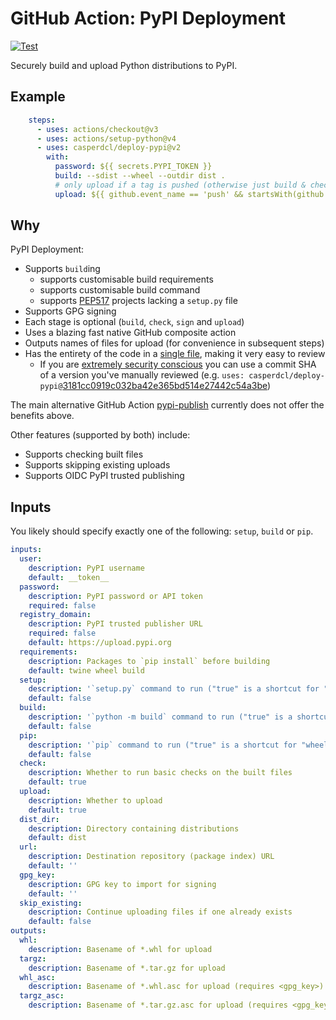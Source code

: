 GitHub Action: PyPI Deployment
==============================

[![Test](https://github.com/casperdcl/deploy-pypi/actions/workflows/test.yml/badge.svg)](https://github.com/casperdcl/deploy-pypi/actions/workflows/test.yml)

Securely build and upload Python distributions to PyPI.

## Example

```yaml
    steps:
      - uses: actions/checkout@v3
      - uses: actions/setup-python@v4
      - uses: casperdcl/deploy-pypi@v2
        with:
          password: ${{ secrets.PYPI_TOKEN }}
          build: --sdist --wheel --outdir dist .
          # only upload if a tag is pushed (otherwise just build & check)
          upload: ${{ github.event_name == 'push' && startsWith(github.event.ref, 'refs/tags') }}
```

## Why

PyPI Deployment:

- Supports `build`ing
  + supports customisable build requirements
  + supports customisable build command
  + supports [PEP517](https://www.python.org/dev/peps/pep-0517) projects lacking a `setup.py` file
- Supports GPG signing
- Each stage is optional (`build`, `check`, `sign` and `upload`)
- Uses a blazing fast native GitHub composite action
- Outputs names of files for upload (for convenience in subsequent steps)
- Has the entirety of the code in a [single file](https://github.com/casperdcl/deploy-pypi/blob/master/action.yml), making it very easy to review
  + If you are [extremely security conscious](https://github.com/casperdcl/deploy-pypi/issues/6#issuecomment-721954322) you can use a commit SHA of a version you've manually reviewed (e.g. `uses: casperdcl/deploy-pypi@`[3181cc0919c032ba42e365bd514e27442c54a3be](https://github.com/casperdcl/deploy-pypi/commit/3181cc0919c032ba42e365bd514e27442c54a3be))

The main alternative GitHub Action
[pypi-publish](https://github.com/marketplace/actions/pypi-publish)
currently does not offer the benefits above.

Other features (supported by both) include:

- Supports checking built files
- Supports skipping existing uploads
- Supports OIDC PyPI trusted publishing

## Inputs

You likely should specify exactly one of the following: `setup`, `build` or `pip`.

```yaml
inputs:
  user:
    description: PyPI username
    default: __token__
  password:
    description: PyPI password or API token
    required: false
  registry_domain:
    description: PyPI trusted publisher URL
    required: false
    default: https://upload.pypi.org
  requirements:
    description: Packages to `pip install` before building
    default: twine wheel build
  setup:
    description: '`setup.py` command to run ("true" is a shortcut for "clean sdist -d <dist_dir> bdist_wheel -d <dist_dir>")'
    default: false
  build:
    description: '`python -m build` command to run ("true" is a shortcut for "-o <dist_dir>")'
    default: false
  pip:
    description: '`pip` command to run ("true" is a shortcut for "wheel -w <dist_dir> --no-deps .")'
    default: false
  check:
    description: Whether to run basic checks on the built files
    default: true
  upload:
    description: Whether to upload
    default: true
  dist_dir:
    description: Directory containing distributions
    default: dist
  url:
    description: Destination repository (package index) URL
    default: ''
  gpg_key:
    description: GPG key to import for signing
    default: ''
  skip_existing:
    description: Continue uploading files if one already exists
    default: false
outputs:
  whl:
    description: Basename of *.whl for upload
  targz:
    description: Basename of *.tar.gz for upload
  whl_asc:
    description: Basename of *.whl.asc for upload (requires <gpg_key>)
  targz_asc:
    description: Basename of *.tar.gz.asc for upload (requires <gpg_key>)
```
